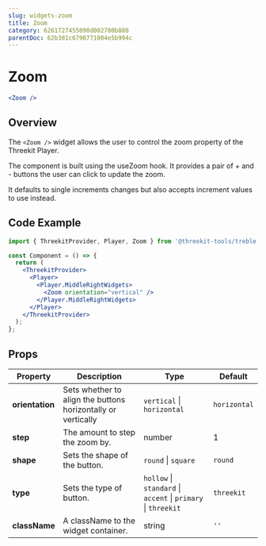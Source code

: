 ```yaml
---
slug: widgets-zoom
title: Zoom
category: 6261727455090d002780b880
parentDoc: 62b381c6798771004e5b994c
---
```


# Zoom

```jsx
<Zoom />
```

## Overview

The `<Zoom />` widget allows the user to control the zoom property of the Threekit Player.

The component is built using the useZoom hook. It provides a pair of + and - buttons the user can click to update the zoom.

It defaults to single increments changes but also accepts increment values to use instead.

## Code Example

```jsx
import { ThreekitProvider, Player, Zoom } from '@threekit-tools/treble';

const Component = () => {
  return (
    <ThreekitProvider>
      <Player>
        <Player.MiddleRightWidgets>
          <Zoom orientation="vertical" />
        </Player.MiddleRightWidgets>
      </Player>
    </ThreekitProvider>
  );
};
```

## Props

| Property        | Description                                                  | Type                                                          | Default      |
| --------------- | ------------------------------------------------------------ | ------------------------------------------------------------- | ------------ |
| **orientation** | Sets whether to align the buttons horizontally or vertically | `vertical` \| `horizontal`                                    | `horizontal` |
| **step**        | The amount to step the zoom by.                              | number                                                        | 1            |
| **shape**       | Sets the shape of the button.                                | `round` \| `square`                                           | `round`      |
| **type**        | Sets the type of button.                                     | `hollow` \| `standard` \| `accent` \| `primary` \| `threekit` | `threekit`   |
| **className**   | A className to the widget container.                         | string                                                        | `''`         |
